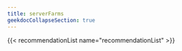 ```yaml
---
title: serverFarms
geekdocCollapseSection: true
---
```


{{< recommendationList name="recommendationList" >}}
